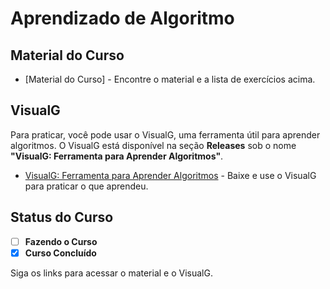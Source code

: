 # Aprendizado de Algoritmo

## Material do Curso

- [Material do Curso] - Encontre o material e a lista de exercícios acima.

## VisualG

Para praticar, você pode usar o VisualG, uma ferramenta útil para aprender algoritmos. O VisualG está disponível na seção **Releases** sob o nome **"VisualG: Ferramenta para Aprender Algoritmos"**.

- [VisualG: Ferramenta para Aprender Algoritmos](https://github.com/DuanLeeDom/curso-de-algoritmo-40-horas/releases/tag/exe) - Baixe e use o VisualG para praticar o que aprendeu.

## Status do Curso

- [ ] **Fazendo o Curso**
- [x] **Curso Concluído**

Siga os links para acessar o material e o VisualG.
